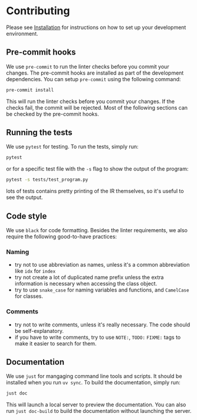 # Contributing

Please see [Installation](install.md) for instructions on how to set up your
development environment.

## Pre-commit hooks

We use `pre-commit` to run the linter checks before you commit your changes. The
pre-commit hooks are installed as part of the development dependencies. You can
setup `pre-commit` using the following command:

```bash
pre-commit install
```

This will run the linter checks before you commit your changes. If the checks fail,
the commit will be rejected. Most of the following sections can be checked by the
pre-commit hooks.

## Running the tests

We use `pytest` for testing. To run the tests, simply run:

```bash
pytest
```

or for a specific test file with the `-s` flag to show the output of the program:

```bash
pytest -s tests/test_program.py
```

lots of tests contains pretty printing of the IR themselves, so it's useful to see the
output.

## Code style

We use `black` for code formatting. Besides the linter requirements, we also require
the following
good-to-have practices:

### Naming

- try not to use abbreviation as names, unless it's a common abbreviation like `idx`
for `index`
- try not create a lot of duplicated name prefix unless the extra information is
necessary when accessing the class object.
- try to use `snake_case` for naming variables and functions, and `CamelCase`
for classes.

### Comments

- try not to write comments, unless it's really necessary. The code should be
self-explanatory.
- if you have to write comments, try to use `NOTE:`, `TODO:` `FIXME:` tags to make it
easier to search for them.

## Documentation

We use `just` for mangaging command line tools and scripts. It should be installed when
you run `uv sync`. To build the documentation, simply run:

```bash
just doc
```

This will launch a local server to preview the documentation. You can also run
`just doc-build` to build the documentation without launching the server.
